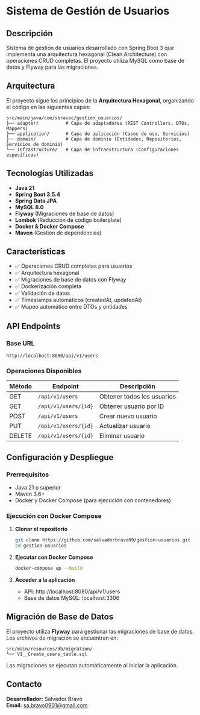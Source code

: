 # Sistema de Gestión de Usuarios

## Descripción

Sistema de gestión de usuarios desarrollado con Spring Boot 3 que implementa una arquitectura hexagonal (Clean Architecture) con operaciones CRUD completas. El proyecto utiliza MySQL como base de datos y Flyway para las migraciones.

## Arquitectura

El proyecto sigue los principios de la **Arquitectura Hexagonal**, organizando el código en las siguientes capas:

```
src/main/java/com/sbravoc/gestion_usuarios/
├── adapter/          # Capa de adaptadores (REST Controllers, DTOs, Mappers)
├── application/      # Capa de aplicación (Casos de uso, Servicios)
├── domain/           # Capa de dominio (Entidades, Repositorios, Servicios de dominio)
└── infrastructure/   # Capa de infraestructura (Configuraciones específicas)
```

## Tecnologías Utilizadas

- **Java 21**
- **Spring Boot 3.5.4**
- **Spring Data JPA**
- **MySQL 8.0**
- **Flyway** (Migraciones de base de datos)
- **Lombok** (Reducción de código boilerplate)
- **Docker & Docker Compose**
- **Maven** (Gestión de dependencias)

## Características

- ✅ Operaciones CRUD completas para usuarios
- ✅ Arquitectura hexagonal
- ✅ Migraciones de base de datos con Flyway
- ✅ Dockerización completa
- ✅ Validación de datos
- ✅ Timestamps automáticos (createdAt, updatedAt)
- ✅ Mapeo automático entre DTOs y entidades

## API Endpoints

### Base URL
```
http://localhost:8080/api/v1/users
```

### Operaciones Disponibles

| Método | Endpoint | Descripción |
|--------|----------|-------------|
| GET    | `/api/v1/users` | Obtener todos los usuarios |
| GET    | `/api/v1/users/{id}` | Obtener usuario por ID |
| POST   | `/api/v1/users` | Crear nuevo usuario |
| PUT    | `/api/v1/users/{id}` | Actualizar usuario |
| DELETE | `/api/v1/users/{id}` | Eliminar usuario |


## Configuración y Despliegue

### Prerrequisitos

- Java 21 o superior
- Maven 3.6+
- Docker y Docker Compose (para ejecución con contenedores)

### Ejecución con Docker Compose 

1. **Clonar el repositorio**
   ```bash
   git clone https://github.com/salvadorbravo09/gestion-usuarios.git
   cd gestion-usuarios
   ```

2. **Ejecutar con Docker Compose**
   ```bash
   docker-compose up --build
   ```

3. **Acceder a la aplicación**
   - API: http://localhost:8080/api/v1/users
   - Base de datos MySQL: localhost:3306

## Migración de Base de Datos

El proyecto utiliza **Flyway** para gestionar las migraciones de base de datos. Los archivos de migración se encuentran en:

```
src/main/resources/db/migration/
└── V1__Create_users_table.sql
```

Las migraciones se ejecutan automáticamente al iniciar la aplicación.

## Contacto

**Desarrollador:** Salvador Bravo  
**Email:** sa.bravo0901@gmail.com